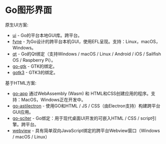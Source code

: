# Go图形界面

原生UI方案:
+ [ui](https://github.com/andlabs/ui) - Go的平台本地GUI库。跨平台。
+ [fyne](https://developer.fyne.io/started/) - 为Go设计的跨平台本机GUI，使用EFL呈现。支持：Linux，macOS，Windows。
+ [qt](https://github.com/therecipe/qt) - Go的Qt绑定（支持Windows / macOS / Linux / Android / iOS / Sailfish OS / Raspberry Pi）。
+ [go-gtk](http://mattn.github.io/go-gtk/) - GTK的绑定。
+ [gotk3](https://github.com/gotk3/gotk3) - GTK3的绑定。

基于HTML方案:
+ [go-app](https://go-app.dev/#go-app)  通过WebAssembly (Wasm) 和 HTML和CSS创建应用的程序。支持：MacOS，Windows正在开发中。
+ [go-astilectron](https://github.com/asticode/go-astilectron) - 使用GO和HTML / JS / CSS（由Electron支持）构建跨平台GUI应用。
+ [go-sciter](https://github.com/sciter-sdk/go-sciter) - Go绑定：用于现代桌面UI开发的可嵌入HTML / CSS / script引擎。跨平台。
+ [webview](https://github.com/webview/webview) - 具有简单双向JavaScript绑定的跨平台Webview窗口（Windows / macOS / Linux）



